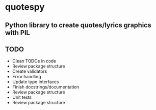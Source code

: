 # quotespy

## Python library to create quotes/lyrics graphics with PIL

## TODO
* Clean TODOs in code
* Review package structure
* Create validators
* Error handling
* Update type interfaces
* Finish docstrings/documentation
* Review package structure
* Unit tests
* Review package structure